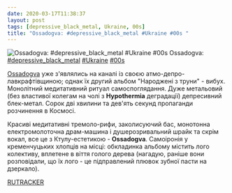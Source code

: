 ```yaml
---
date: 2020-03-17T11:38:37
layout: post
tags: [depressive_black_metal, Ukraine, 00s]
title: "Ossadogva: #depressive_black_metal #Ukraine #00s "
---
```

![Ossadogva: #depressive_black_metal #Ukraine #00s ](https://cdn4.telesco.pe/file/tON-9LKqzdaarsh1nXMvawSrd2W7SBJqS-GAWYKsAXJVNn6eRcoBH4t9-0Icia5l9H51p-NV-nF75OTs7GPLQ9CRuTTOzUU_V-nQ8jBypq88fRMb3ZxMMOZ8qZFi0nhQgBgFcTGnR04oolqaNYJ4o-xowhYdZ3y6i3iiTMwxYdca9KuCqa93H5jYYVm4xoOK-KkkD-4hPeCyRjxvRYbkp29Z51ycmnziMiNv8KcBSsT-ixO1YQVcB1bGwamdTgcAITyokuoIJVc3cb48MVYuuIw72B0X1N2LzjXZS4lsFi_Xz0RyYdfrVryGWIAfUOhWJKnP-5hHRmsLzqY0rqBRgA.jpg)
Ossadogva: [#depressive_black_metal](/tags/#depressive_black_metal) [#Ukraine](/tags/#Ukraine) [#00s](/tags/#00s) 

[Ossadogva](/2020-02-12-ossadogva--black-metal-atmospheric-black-metal-ukraine) уже з&#39;являлись на каналі із своєю атмо-депро-лавкрафтівщиною; однак їх другий альбом &quot;Народжені з труни&quot; - вибух. Монолітний медитативний ритуал самоспоглядання. Дуже метальовий (без властивої колегам на чолі з **Hypothermia** деградації) депресивний блек-метал. Сорок дві хвилини та дев&#39;ять секунд пропаганди розчинення в Космосі.

Красиві медитативні тремоло-рифи, заколисуючий бас, монотонна електромолоточна драм-машина і душерозривальний шрайк та скрім вокал, все це з Ктулу-естетикою - **Ossadogva**. Самоіронія у кременчуцьких хлопців на місці: обкладинка альбому містить лого колективу, вплетене в віття голого дерева (нагадую, раніше вони розповідали, що їх лого - це підправлений плювок зубної пасти на дзеркало).

[RUTRACKER](https://rutracker.org/forum/viewtopic.php?t=3411020)